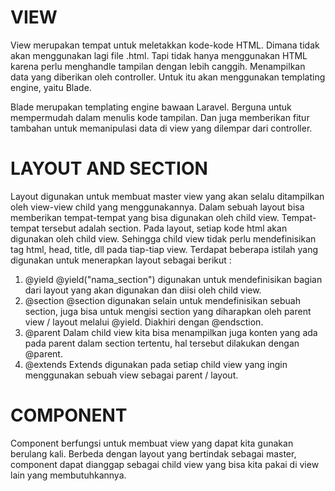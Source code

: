 # VIEW
View merupakan tempat untuk meletakkan kode-kode HTML. Dimana tidak akan menggunakan lagi file .html. Tapi tidak hanya menggunakan HTML karena perlu menghandle tampilan dengan lebih canggih. Menampilkan data yang diberikan oleh controller. Untuk itu akan menggunakan templating engine, yaitu Blade.

Blade merupakan templating engine bawaan Laravel. Berguna untuk mempermudah dalam menulis kode tampilan. Dan juga memberikan fitur tambahan untuk memanipulasi data di view yang dilempar dari controller.

# LAYOUT AND SECTION
Layout digunakan untuk membuat master view yang akan selalu ditampilkan oleh view-view child yang menggunakannya. Dalam sebuah layout bisa memberikan tempat-tempat yang bisa digunakan oleh child view. Tempat-tempat tersebut adalah section. Pada layout, setiap kode html akan digunakan oleh child view. Sehingga child view tidak perlu mendefinisikan tag html, head, title, dll pada tiap-tiap view. Terdapat beberapa istilah yang digunakan untuk menerapkan layout sebagai berikut :

1. @yield
@yield("nama_section") digunakan untuk mendefinisikan bagian dari layout yang akan digunakan dan diisi oleh child view.
2. @section
@section digunakan selain untuk mendefinisikan sebuah section, juga bisa untuk mengisi section yang diharapkan oleh parent view / layout melalui @yield. Diakhiri dengan @endsction.
3. @parent
Dalam child view kita bisa menampilkan juga konten yang ada pada parent dalam section tertentu, hal tersebut dilakukan dengan @parent.
4. @extends
Extends digunakan pada setiap child view yang ingin menggunakan sebuah view sebagai parent / layout.

# COMPONENT
Component berfungsi untuk membuat view yang dapat kita gunakan berulang kali. Berbeda dengan layout yang bertindak sebagai master, component dapat dianggap sebagai child view yang bisa kita pakai di view lain yang membutuhkannya.

